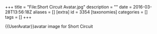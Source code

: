 +++
title = "File:Short Circuit Avatar.jpg"
description = ""
date = 2016-03-28T13:56:18Z
aliases = []
[extra]
id = 3354
[taxonomies]
categories = []
tags = []
+++

{{UserAvatar}}avatar image for Short Circuit
